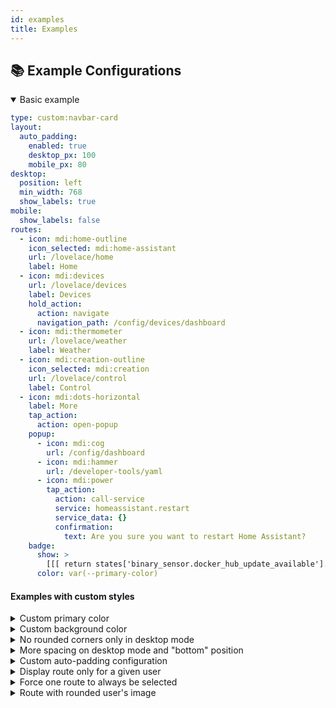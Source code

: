 ```yaml
---
id: examples
title: Examples
---
```


## 📚 Example Configurations

<details open>
<summary open>Basic example</summary>

```yaml
type: custom:navbar-card
layout:
  auto_padding:
    enabled: true
    desktop_px: 100
    mobile_px: 80
desktop:
  position: left
  min_width: 768
  show_labels: true
mobile:
  show_labels: false
routes:
  - icon: mdi:home-outline
    icon_selected: mdi:home-assistant
    url: /lovelace/home
    label: Home
  - icon: mdi:devices
    url: /lovelace/devices
    label: Devices
    hold_action:
      action: navigate
      navigation_path: /config/devices/dashboard
  - icon: mdi:thermometer
    url: /lovelace/weather
    label: Weather
  - icon: mdi:creation-outline
    icon_selected: mdi:creation
    url: /lovelace/control
    label: Control
  - icon: mdi:dots-horizontal
    label: More
    tap_action:
      action: open-popup
    popup:
      - icon: mdi:cog
        url: /config/dashboard
      - icon: mdi:hammer
        url: /developer-tools/yaml
      - icon: mdi:power
        tap_action:
          action: call-service
          service: homeassistant.restart
          service_data: {}
          confirmation:
            text: Are you sure you want to restart Home Assistant?
    badge:
      show: >
        [[[ return states['binary_sensor.docker_hub_update_available'].state === 'on' ]]]
      color: var(--primary-color)
```

</details>

#### Examples with custom styles

<details>
<summary>Custom primary color</summary>

```yaml
type: custom:navbar-card
routes:
  - url: /lovelace/home
    label: Home
    icon: mdi:home-outline
    icon_selected: mdi:home-assistant
  - url: /lovelace/devices
    label: Devices
    icon: mdi:devices
styles: |
  .navbar {
    --navbar-primary-color: red;
  }
```

![custom_primary_colors](https://github.com/user-attachments/assets/e2656904-4def-4b48-9e13-0a6f582bf12f)

</details>

<details>
<summary>Custom background color</summary>

```yaml
type: custom:navbar-card
routes:
  - url: /lovelace/home
    label: Home
    icon: mdi:home-outline
    icon_selected: mdi:home-assistant
  - url: /lovelace/devices
    label: Devices
    icon: mdi:devices
styles: |
  .navbar-card {
    background: #000000;
  }
```

![custom_background](https://github.com/user-attachments/assets/106ef845-b67d-4244-9f32-a0591934bce5)

</details>

<details>
<summary>No rounded corners only in desktop mode</summary>

```yaml
type: custom:navbar-card
routes:
  - url: /lovelace/home
    label: Home
    icon: mdi:home-outline
    icon_selected: mdi:home-assistant
  - url: /lovelace/devices
    label: Devices
    icon: mdi:devices
styles: |
  .navbar-card.desktop {
    border-radius: 0px;
  }
```

![border_radius](https://github.com/user-attachments/assets/ca6d0a48-5625-4f0a-9418-72cae54b9fe5)

</details>

<details>
<summary>More spacing on desktop mode and "bottom" position</summary>

```yaml
type: custom:navbar-card
desktop:
  position: bottom
routes:
  - url: /lovelace/home
    label: Home
    icon: mdi:home-outline
    icon_selected: mdi:home-assistant
  - url: /lovelace/devices
    label: Devices
    icon: mdi:devices
styles: |
  .navbar.desktop.bottom {
    bottom: 100px;
  }
```

![bottom_padding](https://github.com/user-attachments/assets/b08cab6b-c978-48af-8fb3-57d2d0599925)

</details>

<details>
<summary>Custom auto-padding configuration</summary>

```yaml
type: custom:navbar-card
layout:
  auto_padding:
    enabled: true
    desktop_px: 150 # Extra wide padding for desktop
    mobile_px: 120 # Extra tall padding for mobile
desktop:
  position: right # Padding will be applied to the right
  show_labels: true
routes:
  - url: /lovelace/home
    label: Home
    icon: mdi:home-outline
    icon_selected: mdi:home-assistant
  - url: /lovelace/devices
    label: Devices
    icon: mdi:devices
```

</details>

<details>
<summary>Display route only for a given user</summary>

```yaml
type: custom:navbar-card
desktop:
  position: bottom
routes:
  - url: /lovelace/home
    label: Home
    icon: mdi:home-outline
    icon_selected: mdi:home-assistant
  - url: /lovelace/devices
    label: Devices
    icon: mdi:devices
  - url: /lovelace/settings
    label: Settings
    icon: mdi:cog
    # This route will only be displayed for user "jose"
    hidden: |
      [[[ return user.name != "jose"]]]
```

</details>

<details>
<summary>Force one route to always be selected</summary>

```yaml
type: custom:navbar-card
desktop:
  position: bottom
routes:
  - url: /lovelace/home
    label: Home
    selected: true # force `selected` field to true
    icon: mdi:home-outline
    icon_selected: mdi:home-assistant
  - url: /lovelace/devices
    label: Devices
    icon: mdi:devices
  - url: /lovelace/settings
    label: Settings
    icon: mdi:cog
```

</details>

<details>
<summary>Route with rounded user's image</summary>

```yaml
type: custom:navbar-card
routes:
  - image: |
      [[[ 
        return hass.states["person.jose"].attributes.entity_picture
      ]]]
    label: More
    tap_action:
      action: open-popup
    popup:
      - icon: mdi:cog
        url: /config/dashboard
      - icon: mdi:hammer
        url: /developer-tools/yaml
      - icon: mdi:power
        tap_action:
          action: call-service
          service: homeassistant.restart
          service_data: {}
          confirmation:
            text: Are you sure you want to restart Home Assistant?
styles: |
  .image {
    border-radius: 16px !important;
  }
```

</details>

